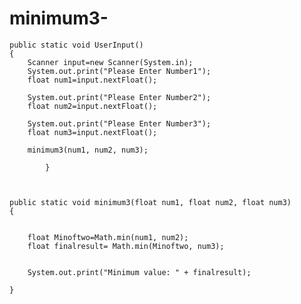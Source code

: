 # minimum3-

    public static void UserInput()
	{
		Scanner input=new Scanner(System.in);
		System.out.print("Please Enter Number1");
		float num1=input.nextFloat();
		
		System.out.print("Please Enter Number2");
		float num2=input.nextFloat();
		
		System.out.print("Please Enter Number3");
		float num3=input.nextFloat();
	
		minimum3(num1, num2, num3);
	
			}


	
	public static void minimum3(float num1, float num2, float num3)
	{
	
	
		float Minoftwo=Math.min(num1, num2);
		float finalresult= Math.min(Minoftwo, num3);
		
		
		System.out.print("Minimum value: " + finalresult);
		
	}
